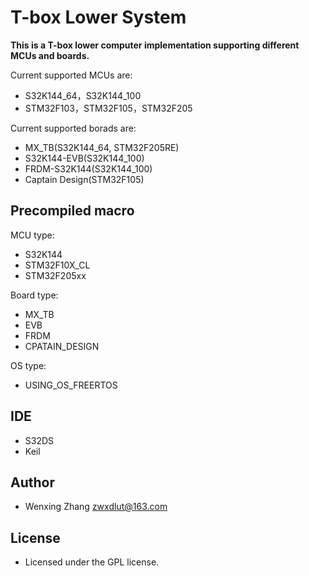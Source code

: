 # T-box Lower System
**This is a T-box lower computer implementation supporting different MCUs and boards.**

Current supported MCUs are:
* S32K144_64，S32K144_100
* STM32F103，STM32F105，STM32F205

Current supported borads are:
* MX_TB(S32K144_64, STM32F205RE)
* S32K144-EVB(S32K144_100)
* FRDM-S32K144(S32K144_100)
* Captain Design(STM32F105)

## Precompiled macro
MCU type:
* S32K144
* STM32F10X_CL
* STM32F205xx

Board type:
* MX_TB
* EVB
* FRDM
* CPATAIN_DESIGN
 
OS type:
* USING_OS_FREERTOS

## IDE
* S32DS
* Keil

## Author
* Wenxing Zhang zwxdlut@163.com

## License
* Licensed under the GPL license.
